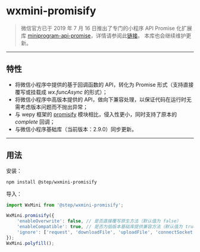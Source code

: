 # wxmini-promisify

> 微信官方已于 2019 年 7 月 16 日推出了专门的小程序 API Promise 化扩展库 [miniprogram-api-promise](https://github.com/wechat-miniprogram/miniprogram-api-promise)，详情请参阅此[链接](https://developers.weixin.qq.com/miniprogram/dev/extended/utils/api-promise.html)。
> 本库也会继续维护更新。

---

## 特性

* 将微信小程序中提供的基于回调函数的 API，转化为 Promise 形式（支持直接覆写或挂载成 *wx.funcAsync* 的形式）；
* 将微信小程序中高版本提供的 API，做向下兼容处理，以保证代码在运行时无需考虑版本问题而不抛出异常；
* 与 wepy 框架的 [promisify](https://github.com/Tencent/wepy/wiki/wepy%E9%A1%B9%E7%9B%AE%E4%B8%AD%E4%BD%BF%E7%94%A8async-await) 模块相比，侵入性更小，同时支持了原本的 *complete* 回调；
* 与微信小程序基础库（当前版本：2.9.0）同步更新。

---

## 用法

安装：

``` shell
npm install @step/wxmini-promisify
```

导入：

``` javascript
import WxMini from '@step/wxmini-promisify';

WxMini.promisify({
    'enableOverwrite': false, // 是否直接覆写原生方法（默认值为 false）
    'enableCompatible': true, // 是否为低版本基础库提供兼容方法（默认值为 true）
    'ignore': ['request', 'downloadFile', 'uploadFile', 'connectSocket'] // 不覆写的原生方法列表（仅当 options.enableOverwrite 设置为 true 时生效）
});
WxMini.polyfill();
```